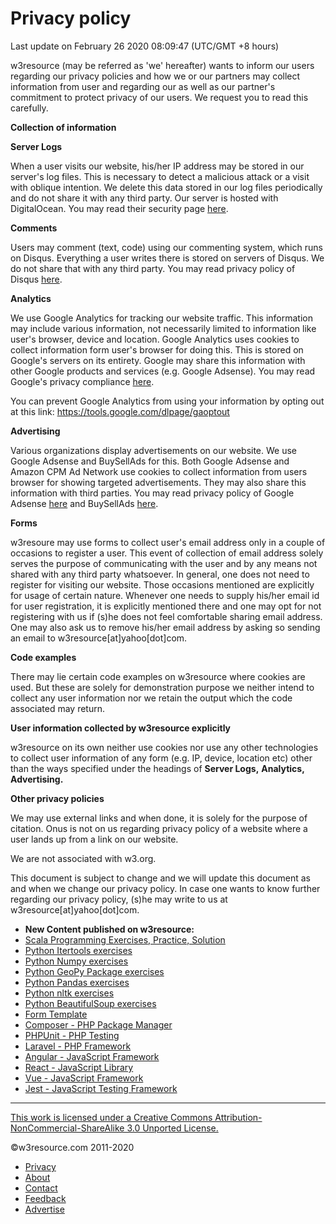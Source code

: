  


# Privacy policy

Last update on February 26 2020 08:09:47 (UTC/GMT +8 hours)

w3resource (may be referred as 'we' hereafter) wants to inform our users regarding our privacy policies and how we or our partners may collect information from user and regarding our as well as our partner's commitment to protect privacy of our users. We request you to read this carefully.

**Collection of information**

**Server Logs**

When a user visits our website, his/her IP address may be stored in our server's log files. This is necessary to detect a malicious attack or a visit with oblique intention. We delete this data stored in our log files periodically and do not share it with any third party. Our server is hosted with DigitalOcean. You may read their security page [here](https://www.digitalocean.com/security/gdpr/).

**Comments**

Users may comment (text, code) using our commenting system, which runs on Disqus. Everything a user writes there is stored on servers of Disqus. We do not share that with any third party. You may read privacy policy of Disqus [here](https://blog.disqus.com/update-on-privacy-and-gdpr-compliance).

**Analytics**

We use Google Analytics for tracking our website traffic. This information may include various information, not necessarily limited to information like user's browser, device and location. Google Analytics uses cookies to collect information form user's browser for doing this. This is stored on Google's servers on its entirety. Google may share this information with other Google products and services (e.g. Google Adsense). You may read Google's privacy compliance [here](https://privacy.google.com/businesses/compliance/#?modal_active=none).

You can prevent Google Analytics from using your information by opting out at this link: <https://tools.google.com/dlpage/gaoptout>

**Advertising**

Various organizations display advertisements on our website. We use Google Adsense and BuySellAds for this. Both Google Adsense and Amazon CPM Ad Network use cookies to collect information from users browser for showing targeted advertisements. They may also share this information with third parties. You may read privacy policy of Google Adsense [here](https://privacy.google.com/businesses/compliance/#?modal_active=none) and BuySellAds [here](https://www.buysellads.com/about/privacy).

**Forms**

w3resoure may use forms to collect user's email address only in a couple of occasions to register a user. This event of collection of email address solely serves the purpose of communicating with the user and by any means not shared with any third party whatsoever. In general, one does not need to register for visiting our website. Those occasions mentioned are explicitly for usage of certain nature. Whenever one needs to supply his/her email id for user registration, it is explicitly mentioned there and one may opt for not registering with us if (s)he does not feel comfortable sharing email address. One may also ask us to remove his/her email address by asking so sending an email to w3resource\[at\]yahoo\[dot\]com.

**Code examples**

There may lie certain code examples on w3resource where cookies are used. But these are solely for demonstration purpose we neither intend to collect any user information nor we retain the output which the code associated may return.

**User information collected by w3resource explicitly**

w3resource on its own neither use cookies nor use any other technologies to collect user information of any form (e.g. IP, device, location etc) other than the ways specified under the headings of **Server Logs,** **Analytics,** **Advertising.**

**Other privacy policies**

We may use external links and when done, it is solely for the purpose of citation. Onus is not on us regarding privacy policy of a website where a user lands up from a link on our website.

We are not associated with w3.org.

This document is subject to change and we will update this document as and when we change our privacy policy. In case one wants to know further regarding our privacy policy, (s)he may write to us at w3resource\[at\]yahoo\[dot\]com.



- **New Content published on w3resource:**
- [Scala Programming Exercises, Practice, Solution](https://www.w3resource.com/scala-exercises/index.php)
- [Python Itertools exercises](https://www.w3resource.com/python-exercises/itertools/index.php)
- [Python Numpy exercises](https://www.w3resource.com/python-exercises/numpy/index.php)
- [Python GeoPy Package exercises](https://www.w3resource.com/python-exercises/geopy/index.php)
- [Python Pandas exercises](https://www.w3resource.com/python-exercises/pandas/index.php)
- [Python nltk exercises](https://www.w3resource.com/python-exercises/nltk/index.php)
- [Python BeautifulSoup exercises](https://www.w3resource.com/python-exercises/BeautifulSoup/index.php)
- [Form Template](https://www.w3resource.com/form-template/)
- [Composer - PHP Package Manager](https://www.w3resource.com/php/composer/a-gentle-introduction-to-composer.php)
- [PHPUnit - PHP Testing](https://www.w3resource.com/php/PHPUnit/a-gentle-introduction-to-unit-test-and-testing.php)
- [Laravel - PHP Framework](https://www.w3resource.com/laravel/laravel-tutorial.php)
- [Angular - JavaScript Framework](https://www.w3resource.com/angular/getting-started-with-angular.php)
- [React - JavaScript Library](https://www.w3resource.com/react/react-js-overview.php)
- [Vue - JavaScript Framework](https://www.w3resource.com/vue/installation.php)
- [Jest - JavaScript Testing Framework](https://www.w3resource.com/jest/jest-getting-started.php)

---

[This work is licensed under a Creative Commons Attribution-NonCommercial-ShareAlike 3.0 Unported License.](https://creativecommons.org/licenses/by-nc-sa/3.0/deed.en_US)

©w3resource.com 2011-2020

- [Privacy](https://www.w3resource.com/privacy.php)
- [About](https://www.w3resource.com/about.php)
- [Contact](https://www.w3resource.com/contact.php)
- [Feedback](https://www.w3resource.com/feedback.php)
- [Advertise](https://www.w3resource.com/advertise.php)
